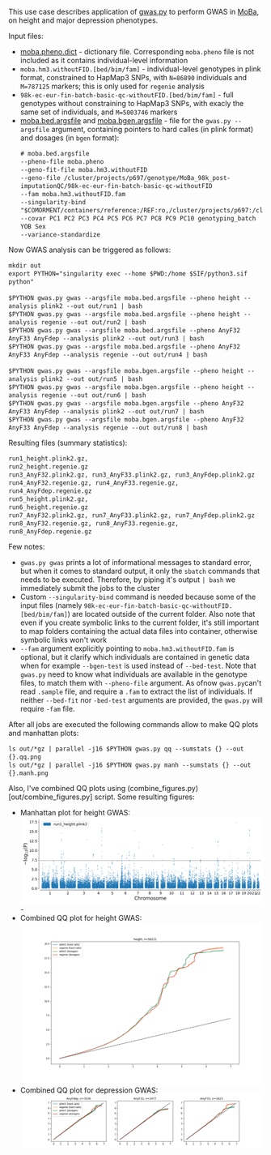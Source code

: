 This use case describes application of [gwas.py](../gwas/gwas.py) to perform GWAS in [MoBa](https://github.com/norment/moba), on height and major depression phenotypes.

Input files:
* [moba.pheno.dict](gwas_real/moba.pheno.dict) - dictionary file. Corresponding ``moba.pheno`` file is not included as it contains individual-level information
* ``moba.hm3.withoutFID.[bed/bim/fam]`` - individual-level genotypes in plink format, constrained to HapMap3 SNPs, with ``N=86890`` individuals and ``M=787125`` markers; this is only used for ``regenie`` analysis
* ``98k-ec-eur-fin-batch-basic-qc-withoutFID.[bed/bim/fam]`` - full genotypes without constraining to HapMap3 SNPs, with exacly the same set of individuals, and ``M=5003746`` markers
* [moba.bed.argsfile](gwas_real/moba.bed.argsfile) and [moba.bgen.argsfile](gwas_real/moba.bgen.argsfile) - file for the ``gwas.py --argsfile`` argument, containing pointers to hard calles (in plink format) and dosages (in ``bgen`` format):    
  ```
  # moba.bed.argsfile
  --pheno-file moba.pheno
  --geno-fit-file moba.hm3.withoutFID
  --geno-file /cluster/projects/p697/genotype/MoBa_98k_post-imputationQC/98k-ec-eur-fin-batch-basic-qc-withoutFID
  --fam moba.hm3.withoutFID.fam
  --singularity-bind "$COMORMENT/containers/reference:/REF:ro,/cluster/projects/p697:/cluster/projects/p697"
  --covar PC1 PC2 PC3 PC4 PC5 PC6 PC7 PC8 PC9 PC10 genotyping_batch YOB Sex
  --variance-standardize
  ```

Now GWAS analysis  can be triggered as follows:
```
mkdir out
export PYTHON="singularity exec --home $PWD:/home $SIF/python3.sif python"

$PYTHON gwas.py gwas --argsfile moba.bed.argsfile --pheno height --analysis plink2 --out out/run1 | bash
$PYTHON gwas.py gwas --argsfile moba.bed.argsfile --pheno height --analysis regenie --out out/run2 | bash
$PYTHON gwas.py gwas --argsfile moba.bed.argsfile --pheno AnyF32 AnyF33 AnyFdep --analysis plink2 --out out/run3 | bash
$PYTHON gwas.py gwas --argsfile moba.bed.argsfile --pheno AnyF32 AnyF33 AnyFdep --analysis regenie --out out/run4 | bash

$PYTHON gwas.py gwas --argsfile moba.bgen.argsfile --pheno height --analysis plink2 --out out/run5 | bash
$PYTHON gwas.py gwas --argsfile moba.bgen.argsfile --pheno height --analysis regenie --out out/run6 | bash
$PYTHON gwas.py gwas --argsfile moba.bgen.argsfile --pheno AnyF32 AnyF33 AnyFdep --analysis plink2 --out out/run7 | bash
$PYTHON gwas.py gwas --argsfile moba.bgen.argsfile --pheno AnyF32 AnyF33 AnyFdep --analysis regenie --out out/run8 | bash
```

Resulting files (summary statistics):
```
run1_height.plink2.gz, 
run2_height.regenie.gz
run3_AnyF32.plink2.gz, run3_AnyF33.plink2.gz, run3_AnyFdep.plink2.gz
run4_AnyF32.regenie.gz, run4_AnyF33.regenie.gz, run4_AnyFdep.regenie.gz
run5_height.plink2.gz, 
run6_height.regenie.gz
run7_AnyF32.plink2.gz, run7_AnyF33.plink2.gz, run7_AnyFdep.plink2.gz
run8_AnyF32.regenie.gz, run8_AnyF33.regenie.gz, run8_AnyFdep.regenie.gz
```

Few notes:
* ``gwas.py gwas`` prints a lot of informational messages to standard error, but when it comes to standard output, it only the ``sbatch`` commands that needs to be executed. Therefore, by piping it's output ``| bash`` we immediately submit the jobs to the cluster
* Custom ``--singularity-bind`` command is needed because some of the input files (namely ``98k-ec-eur-fin-batch-basic-qc-withoutFID.[bed/bim/fam]``) are located outside of the current folder. Also note that even if you create symbolic links to the current folder, it's still important to map folders containing the actual data files into container, otherwise symbolic links won't work
* ``--fam`` argument explicitly pointing to ``moba.hm3.withoutFID.fam`` is optional, but it clarify which individuals are contained in genetic data when for example ``--bgen-test`` is used instead of ``--bed-test``. Note that ``gwas.py`` need to know what individuals are available in the genotype files, to match them with ``--pheno-file`` argument. As ofnow ``gwas.py``can't read ``.sample`` file, and require a ``.fam`` to extract the list of individuals. If neither ``--bed-fit`` nor ``-bed-test`` arguments are provided, the ``gwas.py`` will require ``-fam`` file.

After all jobs are executed the following commands allow to make QQ plots and manhattan plots:
```
ls out/*gz | parallel -j16 $PYTHON gwas.py qq --sumstats {} --out {}.qq.png
ls out/*gz | parallel -j16 $PYTHON gwas.py manh --sumstats {} --out {}.manh.png
```

Also, I've combined QQ plots using (combine_figures.py)[out/combine_figures.py] script.
Some resulting figures:

* Manhattan plot for height GWAS:
  ![run1_height.plink2.gz.manh.png](https://raw.githubusercontent.com/comorment/containers/main/usecases/gwas_real/run1_height.plink2.gz.manh.png) -  
* Combined QQ plot for height GWAS:
  ![height.qq.png](https://raw.githubusercontent.com/comorment/containers/main/usecases/gwas_real/height.qq.png)
* Combined QQ plot for depression GWAS:
  ![dep.qq.png](https://raw.githubusercontent.com/comorment/containers/main/usecases/gwas_real/dep.qq.png)
